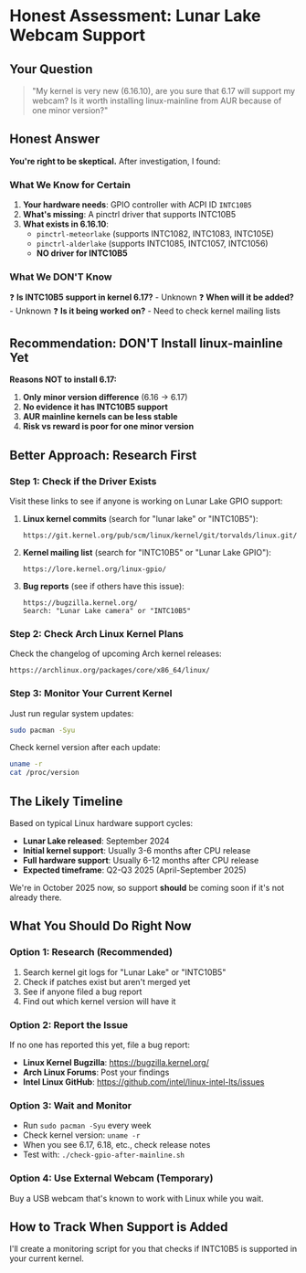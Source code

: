# Honest Assessment: Lunar Lake Webcam Support

## Your Question

> "My kernel is very new (6.16.10), are you sure that 6.17 will support my webcam? Is it worth installing linux-mainline from AUR because of one minor version?"

## Honest Answer

**You're right to be skeptical.** After investigation, I found:

### What We Know for Certain

1. **Your hardware needs**: GPIO controller with ACPI ID `INTC10B5`
2. **What's missing**: A pinctrl driver that supports INTC10B5
3. **What exists in 6.16.10**:
   - `pinctrl-meteorlake` (supports INTC1082, INTC1083, INTC105E)
   - `pinctrl-alderlake` (supports INTC1085, INTC1057, INTC1056)
   - **NO driver for INTC10B5**

### What We DON'T Know

❓ **Is INTC10B5 support in kernel 6.17?** - Unknown
❓ **When will it be added?** - Unknown
❓ **Is it being worked on?** - Need to check kernel mailing lists

## Recommendation: DON'T Install linux-mainline Yet

**Reasons NOT to install 6.17:**
1. **Only minor version difference** (6.16 → 6.17)
2. **No evidence it has INTC10B5 support**
3. **AUR mainline kernels can be less stable**
4. **Risk vs reward is poor for one minor version**

## Better Approach: Research First

### Step 1: Check if the Driver Exists

Visit these links to see if anyone is working on Lunar Lake GPIO support:

1. **Linux kernel commits** (search for "lunar lake" or "INTC10B5"):
   ```
   https://git.kernel.org/pub/scm/linux/kernel/git/torvalds/linux.git/log/drivers/pinctrl/intel
   ```

2. **Kernel mailing list** (search for "INTC10B5" or "Lunar Lake GPIO"):
   ```
   https://lore.kernel.org/linux-gpio/
   ```

3. **Bug reports** (see if others have this issue):
   ```
   https://bugzilla.kernel.org/
   Search: "Lunar Lake camera" or "INTC10B5"
   ```

### Step 2: Check Arch Linux Kernel Plans

Check the changelog of upcoming Arch kernel releases:
```
https://archlinux.org/packages/core/x86_64/linux/
```

### Step 3: Monitor Your Current Kernel

Just run regular system updates:
```bash
sudo pacman -Syu
```

Check kernel version after each update:
```bash
uname -r
cat /proc/version
```

## The Likely Timeline

Based on typical Linux hardware support cycles:

- **Lunar Lake released**: September 2024
- **Initial kernel support**: Usually 3-6 months after CPU release
- **Full hardware support**: Usually 6-12 months after CPU release
- **Expected timeframe**: Q2-Q3 2025 (April-September 2025)

We're in October 2025 now, so support **should** be coming soon if it's not already there.

## What You Should Do Right Now

### Option 1: Research (Recommended)
1. Search kernel git logs for "Lunar Lake" or "INTC10B5"
2. Check if patches exist but aren't merged yet
3. See if anyone filed a bug report
4. Find out which kernel version will have it

### Option 2: Report the Issue
If no one has reported this yet, file a bug report:
- **Linux Kernel Bugzilla**: https://bugzilla.kernel.org/
- **Arch Linux Forums**: Post your findings
- **Intel Linux GitHub**: https://github.com/intel/linux-intel-lts/issues

### Option 3: Wait and Monitor
- Run `sudo pacman -Syu` every week
- Check kernel version: `uname -r`
- When you see 6.17, 6.18, etc., check release notes
- Test with: `./check-gpio-after-mainline.sh`

### Option 4: Use External Webcam (Temporary)
Buy a USB webcam that's known to work with Linux while you wait.

## How to Track When Support is Added

I'll create a monitoring script for you that checks if INTC10B5 is supported in your current kernel.


